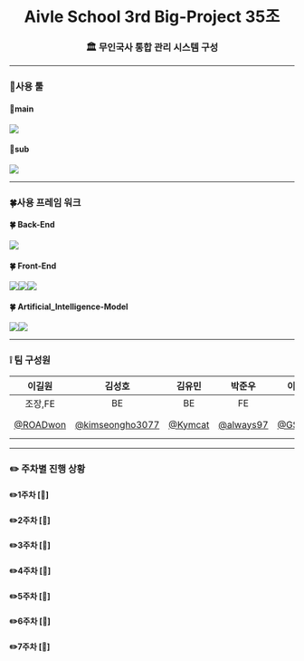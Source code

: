 <div align="center">

# Aivle School 3rd Big-Project 35조
### 🏛️  무인국사 통합 관리 시스템 구성
</div>

---

### 🧰사용 툴 

#### 🧰main

<img src="https://img.shields.io/badge/Python-3776AB?style=flat-square&logo=Python&logoColor=white"/></a>

#### 🧰sub

<img src="https://img.shields.io/badge/Arduino-00979D?style=flat-square&logo=Arduino&logoColor=white"/></a>

---
### 🍀사용 프레임 워크
#### 🍀 Back-End 

<img src="https://img.shields.io/badge/Django-092E20?style=flat-square&logo=Django&logoColor=white"/></a>

#### 🍀 Front-End

<img src="https://img.shields.io/badge/CSS3-1572B6?style=flat-square&logo=css3&logoColor=white"/></a><img src="https://img.shields.io/badge/HTML5-E34F26?style=flat-square&logo=HTML5&logoColor=white"/></a><img src="https://img.shields.io/badge/JavaScript-F7DF1E?style=flat-square&logo=JavaScript&logoColor=white"/></a>

#### 🍀 Artificial_Intelligence-Model

<img src="https://img.shields.io/badge/TensorFlow-FF6F00?style=flat-square&logo=TensorFlow&logoColor=white"/></a><img src="https://img.shields.io/badge/PyTorch-EE4C2C?style=flat-square&logo=PyTorch&logoColor=white"/></a>

---

### ❕ 팀 구성원

<div align="center">
  
 |이길원|김성호|김유민|박준우|이근섭|이현빈|정재훈|
 |:---:|:---:|:---:|:---:|:---:|:---:|:---:|
 |조장,FE|BE|BE|FE|AI|FE|AI|
 |[@ROADwon](https://github.com/ROADwon)|[@kimseongho3077](https://github.com/kimseongho3077)|[@Kymcat](https://github.com/Kymcat)|[@always97](https://github.com/always97)|[@GS0704](https://github.com/GS0704)|[@leehyunbeen](https://github.com/leehyunbeen)|[@op-6160](https://github.com/op-6160)|
  
 </div>
 
 
---

### ✏️ 주차별 진행 상황

#### ✏️1주차 [📓]

#### ✏️2주차 [📓]

#### ✏️3주차 [📓]

#### ✏️4주차 [📓]

#### ✏️5주차 [📓]

#### ✏️6주차 [📓]

#### ✏️7주차 [📓]
